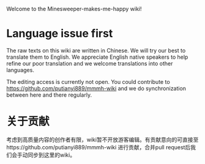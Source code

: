 Welcome to the Minesweeper-makes-me-happy wiki!

# Language issue first
The raw texts on this wiki are written in Chinese. We will try our best to translate them to English. We appreciate English native speakers to help refine our poor translation and we welcome translations into other languages.

The editing access is currently not open. You could contribute to https://github.com/putianyi889/mmmh-wiki and we do synchronization between here and there regularly.

# 关于贡献

考虑到高质量内容的创作者有限，wiki暂不开放游客编辑。有贡献意向的可直接至https://github.com/putianyi889/mmmh-wiki 进行贡献，合并pull request后我们会手动同步到这里的wiki。
